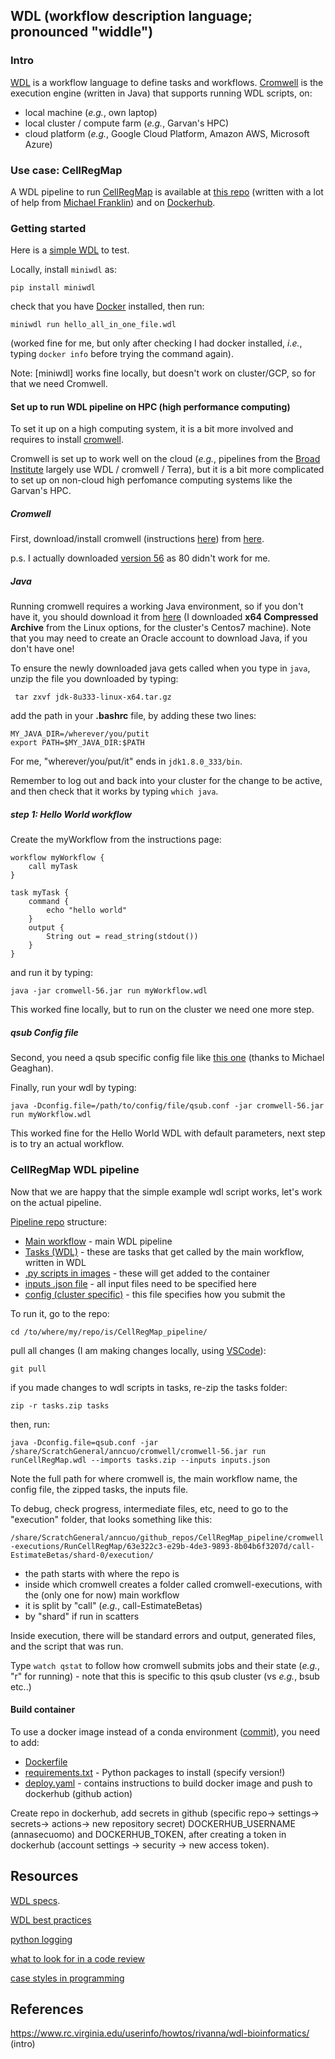 ## WDL (workflow description language; pronounced "widdle")

### Intro

[WDL](https://openwdl.org/) is a workflow language to define tasks and workflows.
[Cromwell](https://cromwell.readthedocs.io/en/stable/tutorials/FiveMinuteIntro/) is the execution engine (written in Java) that supports running WDL scripts, on:
* local machine (_e.g._, own laptop)
* local cluster / compute farm (_e.g._, Garvan's HPC)
* cloud platform (_e.g._, Google Cloud Platform, Amazon AWS, Microsoft Azure)

### Use case: CellRegMap

A WDL pipeline to run [CellRegMap](https://github.com/limix/CellRegMap) is available at [this repo](https://github.com/populationgenomics/CellRegMap_pipeline) (written with a lot of help from [Michael Franklin](https://github.com/illusional)) and on [Dockerhub](https://hub.docker.com/repository/docker/annasecuomo/cellregmap_pipeline).

### Getting started

Here is a [simple WDL](https://github.com/annacuomo/CellRegMap_pipeline/blob/main/hello_all_in_one_file.wdl) to test.

Locally, install ```miniwdl``` as:
```
pip install miniwdl
```
check that you have [Docker](https://docs.docker.com/get-docker/) installed, then run:
```
miniwdl run hello_all_in_one_file.wdl
```
(worked fine for me, but only after checking I had docker installed, _i.e._, typing ```docker info``` before trying the command again).

Note: [miniwdl] works fine locally, but doesn't work on cluster/GCP, so for that we need Cromwell.

#### Set up to run WDL pipeline on HPC (high performance computing)

To set it up on a high computing system, it is a bit more involved and requires to install [cromwell](https://cromwell.readthedocs.io/en/stable/tutorials/FiveMinuteIntro/).

Cromwell is set up to work well on the cloud (_e.g._, pipelines from the [Broad Institute](https://www.broadinstitute.org/) largely use WDL / cromwell / Terra), but it is a bit more complicated to set up on non-cloud high perfomance computing systems like the Garvan's HPC.

##### Cromwell
First, download/install cromwell (instructions [here](https://cromwell.readthedocs.io/en/stable/tutorials/FiveMinuteIntro/)) from [here](https://github.com/broadinstitute/cromwell/releases/tag/80).

p.s. I actually downloaded [version 56](https://github.com/broadinstitute/cromwell/releases/tag/56) as 80 didn't work for me. 

##### Java
Running cromwell requires a working Java environment, so if you don't have it, you should download it from [here](https://www.oracle.com/java/technologies/downloads/#java8) (I downloaded **x64 Compressed Archive** from the Linux options, for the cluster's Centos7 machine).
Note that you may need to create an Oracle account to download Java, if you don't have one!

To ensure the newly downloaded java gets called when you type in ```java```, unzip the file you downloaded by typing:
```
 tar zxvf jdk-8u333-linux-x64.tar.gz
```
add the path in your **.bashrc** file, by adding these two lines:

```
MY_JAVA_DIR=/wherever/you/putit
export PATH=$MY_JAVA_DIR:$PATH
```
For me, "wherever/you/put/it" ends in ```jdk1.8.0_333/bin```.

Remember to log out and back into your cluster for the change to be active, and then check that it works by typing ```which java```.

##### step 1: Hello World workflow

Create the myWorkflow from the instructions page:
```
workflow myWorkflow {
    call myTask
}

task myTask {
    command {
        echo "hello world"
    }
    output {
        String out = read_string(stdout())
    }
}
```
and run it by typing:
```
java -jar cromwell-56.jar run myWorkflow.wdl
```
This worked fine locally, but to run on the cluster we need one more step.

##### qsub Config file
Second, you need a qsub specific config file like [this one](https://github.com/annacuomo/CellRegMap_pipeline/blob/main/qsub.conf) (thanks to Michael Geaghan).

Finally, run your wdl by typing:
```
java -Dconfig.file=/path/to/config/file/qsub.conf -jar cromwell-56.jar run myWorkflow.wdl
```
This worked fine for the Hello World WDL with default parameters, next step is to try an actual workflow.

### CellRegMap WDL pipeline

Now that we are happy that the simple example wdl script works, let's work on the actual pipeline.

[Pipeline repo](https://github.com/annacuomo/CellRegMap_pipeline/) structure:

* [Main workflow]() - main WDL pipeline
* [Tasks (WDL)]() - these are tasks that get called by the main workflow, written in WDL
* [.py scripts in images]() - these will get added to the container
* [inputs .json file]() - all input files need to be specified here
* [config (cluster specific)]() - this file specifies how you submit the

To run it, go to the repo:
```
cd /to/where/my/repo/is/CellRegMap_pipeline/
```
pull all changes (I am making changes locally, using [VSCode](https://code.visualstudio.com/)):
```
git pull
```
if you made changes to wdl scripts in tasks, re-zip the tasks folder:

```
zip -r tasks.zip tasks
```

then, run:
```
java -Dconfig.file=qsub.conf -jar /share/ScratchGeneral/anncuo/cromwell/cromwell-56.jar run runCellRegMap.wdl --imports tasks.zip --inputs inputs.json
```

Note the full path for where cromwell is, the main workflow name, the config file, the zipped tasks, the inputs file.

To debug, check progress, intermediate files, etc, need to go to the "execution" folder, that looks something like this:

```/share/ScratchGeneral/anncuo/github_repos/CellRegMap_pipeline/cromwell-executions/RunCellRegMap/63e322c3-e29b-4de3-9893-8b04b6f3207d/call-EstimateBetas/shard-0/execution/```

* the path starts with where the repo is
* inside which cromwell creates a folder called cromwell-executions, with the (only one for now) main workflow
* it is split by "call" (_e.g._, call-EstimateBetas)
* by "shard" if run in scatters

Inside execution, there will be standard errors and output, generated files, and the script that was run.

Type ```watch qstat``` to follow how cromwell submits jobs and their state (_e.g._, "r" for running) - note that this is specific to this qsub cluster (vs _e.g._, bsub etc..)

#### Build container

To use a docker image instead of a conda environment ([commit](https://github.com/populationgenomics/CellRegMap_pipeline/commit/a11dac55f020ed442c47491eef47c987d60fc35a)), you need to add:
* [Dockerfile](https://github.com/populationgenomics/CellRegMap_pipeline/blob/create-wdl-workflow/image/Dockerfile)
* [requirements.txt](https://github.com/populationgenomics/CellRegMap_pipeline/blob/create-wdl-workflow/image/requirements.txt) - Python packages to install (specify version!)
* [deploy.yaml](https://github.com/populationgenomics/CellRegMap_pipeline/blob/create-wdl-workflow/.github/workflows/deploy.yaml) - contains instructions to build docker image and push to dockerhub (github action)

Create repo in dockerhub, add secrets in github (specific repo-> settings-> secrets-> actions-> new repository secret) DOCKERHUB_USERNAME (annasecuomo) and DOCKERHUB_TOKEN, after creating a token in dockerhub (account settings -> security -> new access token). 


## Resources

[WDL specs](https://github.com/openwdl/wdl/blob/main/versions/development/SPEC.md).

[WDL best practices](https://docs.dockstore.org/en/stable/advanced-topics/best-practices/wdl-best-practices.html)

[python logging](https://docs.python.org/3/howto/logging.html)

[what to look for in a code review](https://google.github.io/eng-practices/review/reviewer/looking-for.html)

[case styles in programming](https://systemweakness.com/case-styles-in-programming-b4ee6012fd5f)

## References

https://www.rc.virginia.edu/userinfo/howtos/rivanna/wdl-bioinformatics/ (intro)

